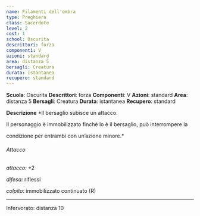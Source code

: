 ```yaml
---
name: Filamenti dell'ombra
type: Preghiera
class: Sacerdote
level: 2
cost: 1
school: Oscurita
descrittori: forza
componenti: V
azioni: standard
area: distanza 5
bersagli: Creatura
durata: istantanea
recupero: standard
---
```

**Scuola**: Oscurita
**Descrittori**: forza
**Componenti**: V
**Azioni**: standard
**Area**: distanza 5
**Bersagli**: Creatura
**Durata**: istantanea
**Recupero**: standard

**Descrizione**
*Il bersaglio subisce un attacco.

Il personaggio è immobilizzato finchè lo è il bersaglio, può interrompere la

condizione per entrambi con un’azione minore.*

###### Attacco

*attacco:* +2

*difesa:* riflessi

*colpito:* immobilizzato continuato (R)

---

Infervorato: distanza 10